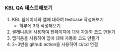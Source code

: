 ### KBL QA 테스트해보기

1. KBL 웹페이지와 앱에 대하여 testcase 작성해보기
    - 하루에 3개 작성해보기
2. 셀레니옴을 사용하여 웹페이지에 대해 자동화 코드 만들기
3. 앱피움을 사용하여 앱에 대해 자동화 코드 만들기
4. 2~3번을 github action을 사용하여 ci/cd 연결